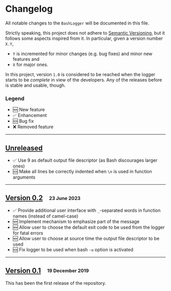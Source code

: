 # Changelog

All notable changes to the `BashLogger` will be documented in this file.

Strictly speaking, this project does not adhere to [Semantic Versioning](http://semver.org/spec/v2.0.0.html), but it follows some aspects inspired from it.
In particular, given a version number `X.Y`,
 - `Y` is incremented for minor changes (e.g. bug fixes) and minor new features and
 - `X` for major ones.

In this project, version `1.0` is considered to be reached when the logger starts to be _complete_ in view of the developers.
Any of the releases before is stable and usable, though.

### Legend

 * :new: New feature
 * :white_check_mark: Enhancement
 * :sos: Bug fix
 * :x: Removed feature

---

## [Unreleased]

 * :white_check_mark: Use 9 as default output file descriptor (as Bash discourages larger ones)
 * :sos: Make all lines be correctly indented when `\n` is used in function arguments

---

## [Version 0.2] &nbsp;&nbsp; <sub><sup>23 June 2023</sub></sup>

* :white_check_mark: Provide additional user interface with `_`-separated words in function names (instead of camel-case)
* :new: Implement mechanism to emphasize part of the message
* :new: Allow user to choose the default exit code to be used from the logger for fatal errors
* :new: Allow user to choose at source time the output file descriptor to be used
* :sos: Fix logger to be used when bash `-u` option is activated

---

## [Version 0.1] &nbsp;&nbsp; <sub><sup>19 December 2019</sub></sup>

This has been the first release of the repository.


[Unreleased]: https://github.com/AxelKrypton/BashLogger/compare/v0.2...HEAD
[Version 0.2]: https://github.com/AxelKrypton/BashLogger/releases/tag/v0.2
[Version 0.1]: https://github.com/AxelKrypton/BashLogger/releases/tag/v0.1
